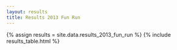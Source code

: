 ```yaml
---
layout: results
title: Results 2013 Fun Run
---
```


{% assign results = site.data.results_2013_fun_run %}
{% include results_table.html %}

